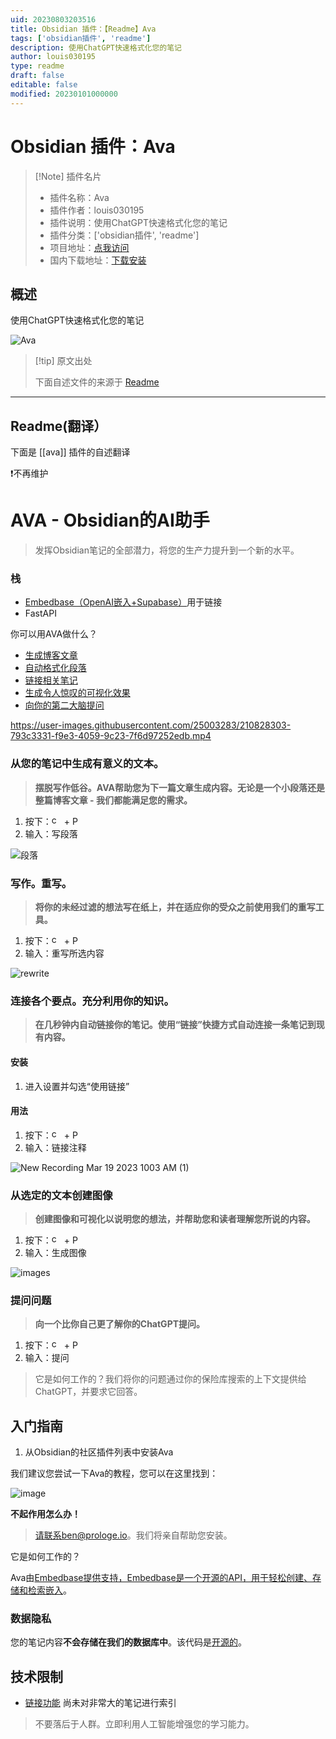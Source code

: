 ```yaml
---
uid: 20230803203516
title: Obsidian 插件：【Readme】Ava
tags: ['obsidian插件', 'readme']
description: 使用ChatGPT快速格式化您的笔记
author: louis030195
type: readme
draft: false
editable: false
modified: 20230101000000
---
```


# Obsidian 插件：Ava

> [!Note] 插件名片
> - 插件名称：Ava
> - 插件作者：louis030195
> - 插件说明：使用ChatGPT快速格式化您的笔记
> - 插件分类：['obsidian插件', 'readme']
> - 项目地址：[点我访问](https://github.com/louis030195/obsidian-ava)
> - 国内下载地址：[下载安装](https://pkmer.cn/products/plugin/pluginMarket/?ava)

## 概述

使用ChatGPT快速格式化您的笔记

![Ava](https://cdn.pkmer.cn/covers/ava_new.gif!pkmer)

> [!tip] 原文出处
> 
>下面自述文件的来源于 [Readme](https://ghproxy.net/https://raw.githubusercontent.com/different-ai/obsidian-ava/main/README.md)
> 

---

## Readme(翻译）

下面是 [[ava]] 插件的自述翻译


❗️不再维护
# AVA - Obsidian的AI助手

> 发挥Obsidian笔记的全部潜力，将您的生产力提升到一个新的水平。

### 栈

- [Embedbase（OpenAI嵌入+Supabase）](https://github.com/different-ai/embedbase)用于链接
- FastAPI

你可以用AVA做什么？

- [生成博客文章](https://github.com/louis030195/obsidian-ava/blob/main/README.md#generate-meaningful-text-from-your-notes)
- [自动格式化段落](https://github.com/louis030195/obsidian-ava/blob/main/README.md#write-rewrite)
- [链接相关笔记](https://github.com/louis030195/obsidian-ava/blob/main/README.md#connect-the-dots-leverage-your-knowledge)
- [生成令人惊叹的可视化效果](https://github.com/louis030195/obsidian-ava/blob/main/README.md#create-images-from-selected-text)
- [向你的第二大脑提问](https://github.com/louis030195/obsidian-ava/blob/main/README.md#ask-questions)

https://user-images.githubusercontent.com/25003283/210828303-793c3331-f9e3-4059-9c23-7f6d97252edb.mp4

### 从您的笔记中生成有意义的文本。

> **摆脱写作低谷。AVA帮助您为下一篇文章生成内容。无论是一个小段落还是整篇博客文章 - 我们都能满足您的需求。**

1. 按下：<img  alt="cmd" src="https://upload.wikimedia.org/wikipedia/commons/thumb/8/8b/Looped_square_on_white_background.svg/560px-Looped_square_on_white_background.svg.png?20071209071920" width="16" height="16"> + P
2. 输入：写段落

![段落](https://user-images.githubusercontent.com/11430621/207849826-aa59103a-3e60-47ec-85bd-45076ebf8960.gif)

### 写作。重写。

> **将你的未经过滤的想法写在纸上，并在适应你的受众之前使用我们的重写工具。**

1. 按下：<img  alt="cmd" src="https://upload.wikimedia.org/wikipedia/commons/thumb/8/8b/Looped_square_on_white_background.svg/560px-Looped_square_on_white_background.svg.png?20071209071920" width="16" height="16"> + P
2. 输入：重写所选内容

![rewrite](https://user-images.githubusercontent.com/25003283/213139728-23ad27fa-1c05-4e58-8bad-5ec41768d1e5.gif)

### 连接各个要点。充分利用你的知识。

> **在几秒钟内自动链接你的笔记。使用“链接”快捷方式自动连接一条笔记到现有内容。**

#### 安装

1. 进入设置并勾选“使用链接”

#### 用法

1. 按下：<img  alt="cmd" src="https://upload.wikimedia.org/wikipedia/commons/thumb/8/8b/Looped_square_on_white_background.svg/560px-Looped_square_on_white_background.svg.png?20071209071920" width="16" height="16"> + P
2. 输入：链接注释

![New Recording Mar 19 2023 1003 AM (1)](https://user-images.githubusercontent.com/25003283/226165955-87a59a7c-a8bc-45f9-9e14-c92fec429861.gif)

### 从选定的文本创建图像

> **创建图像和可视化以说明您的想法，并帮助您和读者理解您所说的内容。**

1. 按下：<img  alt="cmd" src="https://upload.wikimedia.org/wikipedia/commons/thumb/8/8b/Looped_square_on_white_background.svg/560px-Looped_square_on_white_background.svg.png?20071209071920" width="16" height="16"> + P
2. 输入：生成图像

![images](https://user-images.githubusercontent.com/25003283/208254052-136f3fac-3ef6-46d5-85eb-73a4d249ffdf.gif)

### 提问问题

> **向一个比你自己更了解你的ChatGPT提问。**

1. 按下：<img  alt="cmd" src="https://upload.wikimedia.org/wikipedia/commons/thumb/8/8b/Looped_square_on_white_background.svg/560px-Looped_square_on_white_background.svg.png?20071209071920" width="16" height="16"> + P
2. 输入：提问

> 它是如何工作的？我们将你的问题通过你的保险库搜索的上下文提供给ChatGPT，并要求它回答。

## 入门指南

1. 从Obsidian的社区插件列表中安装Ava

我们建议您尝试一下Ava的教程，您可以在这里找到：

![image](https://user-images.githubusercontent.com/25003283/213156343-c44c0e64-8c22-47f2-81b3-2faad460a717.png)

**不起作用怎么办！**

> 请联系ben@prologe.io。我们将亲自帮助您安装。

它是如何工作的？

Ava由[Embedbase提供支持，Embedbase是一个开源的API，用于轻松创建、存储和检索嵌入](https://github.com/another-ai/embedbase-ava)。

### 数据隐私

您的笔记内容**不会存储在我们的数据库中**。该代码是[开源的](https://github.com/different-ai/embedbase-ava)。

## 技术限制

- [链接功能](https://github.com/louis030195/obsidian-ava/blob/main/README.md#connect-the-dots-leverage-your-knowledge) 尚未对非常大的笔记进行索引

> 不要落后于人群。立即利用人工智能增强您的学习能力。



